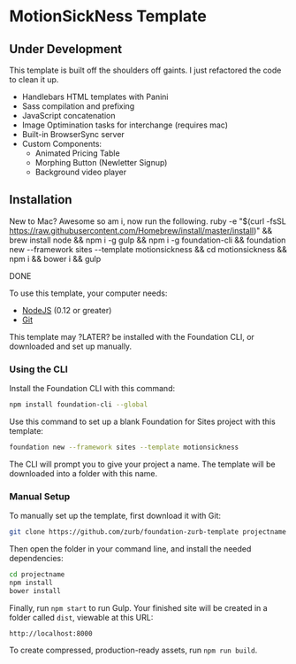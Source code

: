# MotionSickNess Template

## Under Development

This template is built off the shoulders off gaints. I just refactored the code to clean it up.
- Handlebars HTML templates with Panini
- Sass compilation and prefixing
- JavaScript concatenation
- Image Optimination tasks for interchange (requires mac)
- Built-in BrowserSync server
- Custom Components:
  - Animated Pricing Table 
  - Morphing Button (Newletter Signup)
  - Background video player

## Installation

New to Mac? Awesome so am i, now run the following.
ruby -e "$(curl -fsSL https://raw.githubusercontent.com/Homebrew/install/master/install)" && brew install node && npm i -g gulp && npm i -g foundation-cli && foundation new --framework sites --template motionsickness && cd motionsickness && npm i && bower i && gulp

DONE


To use this template, your computer needs:

- [NodeJS](https://nodejs.org/en/) (0.12 or greater)
- [Git](https://git-scm.com/)

This template may ?LATER? be installed with the Foundation CLI, or downloaded and set up manually.

### Using the CLI

Install the Foundation CLI with this command:

```bash
npm install foundation-cli --global
```

Use this command to set up a blank Foundation for Sites project with this template:

```bash
foundation new --framework sites --template motionsickness
```

The CLI will prompt you to give your project a name. The template will be downloaded into a folder with this name.

### Manual Setup

To manually set up the template, first download it with Git:

```bash
git clone https://github.com/zurb/foundation-zurb-template projectname
```

Then open the folder in your command line, and install the needed dependencies:

```bash
cd projectname
npm install
bower install
```

Finally, run `npm start` to run Gulp. Your finished site will be created in a folder called `dist`, viewable at this URL:

```
http://localhost:8000
```

To create compressed, production-ready assets, run `npm run build`.
